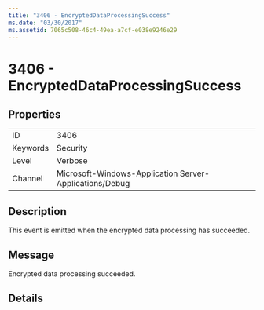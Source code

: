 ```yaml
---
title: "3406 - EncryptedDataProcessingSuccess"
ms.date: "03/30/2017"
ms.assetid: 7065c508-46c4-49ea-a7cf-e038e9246e29
---
```

# 3406 - EncryptedDataProcessingSuccess
## Properties  


|||  
|-|-|  
|ID|3406|  
|Keywords|Security|  
|Level|Verbose|  
|Channel|Microsoft-Windows-Application Server-Applications/Debug|  

## Description  
 This event is emitted when the encrypted data processing has succeeded.  

## Message  
 Encrypted data processing succeeded.  

## Details
